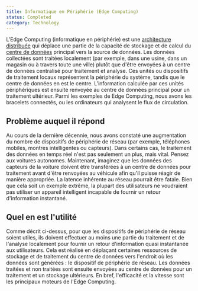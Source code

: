 ```yaml
---
title: Informatique en Périphérie (Edge Computing)
status: Completed
category: Technology
---
```


L'Edge Computing (informatique en périphérie) est une [architecture distribuée](/fr/distributed-systems/) qui déplace une partie de la capacité de stockage et de calcul du [centre de données](/fr/data-center/) principal vers la source de données.
Les données collectées sont traitées localement (par exemple, dans une usine, dans un magasin ou à travers toute une ville) plutôt que d'être envoyées à un centre de données centralisé pour traitement et analyse.
Ces unités ou dispositifs de traitement locaux représentent la périphérie du système, tandis que le centre de données en est le centre.
L'information calculée par ces unités périphériques est ensuite renvoyée au centre de données principal pour un traitement ultérieur.
Parmi les exemples de Edge Computing, nous avons les bracelets connectés, ou les ordinateurs qui analysent le flux de circulation.

## Problème auquel il répond

Au cours de la dernière décennie, nous avons constaté une augmentation du nombre de dispositifs de périphérie de réseau (par exemple, téléphones mobiles, montres intelligentes ou capteurs).
Dans certains cas, le traitement des données en temps réel n'est pas seulement un plus, mais vital.
Pensez aux voitures autonomes.
Maintenant, imaginez que les données des capteurs de la voiture doivent être transférées à un centre de données pour traitement avant d'être renvoyées au véhicule afin qu'il puisse réagir de manière appropriée.
La latence inhérente au réseau pourrait être fatale.
Bien que cela soit un exemple extrême, la plupart des utilisateurs ne voudraient pas utiliser un appareil intelligent incapable de fournir un retour d'information instantané.

## Quel en est l'utilité

Comme décrit ci-dessus, pour que les dispositifs de périphérie de réseau soient utiles, ils doivent effectuer au moins une partie du traitement et de l'analyse localement pour fournir un retour d'information quasi instantanée aux utilisateurs.
Cela est réalisé en déplaçant certaines ressources de stockage et de traitement du centre de données vers l'endroit où les données sont générées : le dispositif de périphérie de réseau.
Les données traitées et non traitées sont ensuite envoyées au centre de données pour un traitement et un stockage ultérieurs.
En bref, l'efficacité et la vitesse sont les principaux moteurs de l'Edge Computing.